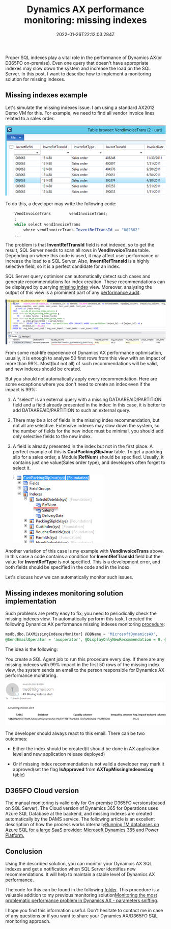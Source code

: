﻿---
title: "Dynamics AX performance monitoring: missing indexes"
date: "2022-01-26T22:12:03.284Z"
tags: ["Performance", "SQL", "Performance audit"]
path: "/performance-monitormisind"
featuredImage: "./logo.png"

excerpt: "The blog post describes a monitoring solution for SQL Server missing indexes."
---

Proper SQL indexes play a vital role in the performance of Dynamics AX(or D365FO on-premise). Even one query that doesn't have appropriate indexes may slow down the system and increase the load on the SQL Server. In this post, I want to describe how to implement a monitoring solution for missing indexes.

## Missing indexes example

Let's simulate the missing indexes issue. I am using a standard AX2012 Demo VM for this. For example, we need to find all vendor invoice lines related to a sales order.

![Table Browser VIT](TableBrowserVIT.png)

To do this, a developer may write the following code:

```csharp
    VendInvoiceTrans        vendInvoiceTrans;
    ;
    while select vendInvoiceTrans
        where vendInvoiceTrans.InventRefTransId == "002862"
    ...    
```

The problem is that **InventRefTransId** field is not indexed, so to get the result, SQL Server needs to scan all rows in **VendInvoiceTrans** table. Depending on where this code is used, it may affect user performance or increase the load to a SQL Server. Also, **InventRefTransId** is a highly selective field, so it is a perfect candidate for an index.

SQL Server query optimiser can automatically detect such cases and generate recommendations for index creation. These recommendations can be displayed by querying [missing index](https://github.com/TrudAX/TRUDScripts/blob/master/Performance/AX%20Technical%20Audit.md#missing-indexes) view. Moreover, analysing the output of this view is a prominent part of any [performance audit](https://denistrunin.com/performance-audit).

![Missing index recommendations](MissingIndRecommendation.png)

From some real-life experience of Dynamics AX performance optimisation, usually, it is enough to analyse 50 first rows from this view with an impact of more than 99%. Most(but not all) of such recommendations will be valid, and new indexes should be created.

But you should not automatically apply every recommendation. Here are some exceptions where you don't need to create an index even if the impact is 99%:

1. A "select" is an external query with a missing DATAAREAID/PARTITION field and a field already presented in the index: In this case, it is better to add DATAAREAID/PARTITION to such an external query.

2. There may be a lot of fields in the missing index recommendation, but not all are selective. Extensive indexes may slow down the system, so the number of fields for the new index must be minimal, you should add only selective fields to the new index.

3. A field is already presented in the index but not in the first place. A perfect example of this is **CustPackingSlipJour** table. To get a packing slip for a sales order, a Module(**RefNum**) should be specified. Usually, it contains just one value(Sales order type), and developers often forget to select it.

   ![Cust packing slip table](CustPackingJour.png)

Another variation of this case is my example with **VendInvoiceTrans** above. In this case a code contains a condition for **InventRefTransId** field but the value for **InventRefType** is not specified. This is a development error, and both fields should be specified in the code and in the index.

Let's discuss how we can automatically monitor such issues.

## Missing indexes monitoring solution implementation

Such problems are pretty easy to fix; you need to periodically check the missing indexes view. To automatically perform this task, I created the following Dynamics AX performance missing indexes  monitoring [procedure](https://github.com/TrudAX/TRUDScripts/blob/master/Performance/Jobs/SQLTopQueryMonitor/dbo.AXMissingIndexesMonitor.StoredProcedure.sql):

```sql
msdb.dbo.[AXMissingIndexesMonitor] @DBName = 'MicrosoftDynamicsAX',
@SendEmailOperator = 'axoperator', @DisplayOnlyNewRecommendation = 0, @Debug = 0
```

The idea is the following:

You create a SQL Agent job to run this procedure every day. If there are any missing indexes with 99% impact in the first 50 rows of the missing index view, the system sends an email to the person responsible for Dynamics AX performance monitoring.

![E-mail](Email.png)

The developer should always react to this email. There can be two outcomes:

- Either the index should be created(it should be done in AX application level and new application release deployed)

- Or if missing index recommendation is not valid a developer may mark it approved(set the flag **IsApproved** from **AXTopMissingIndexesLog** table)

## D365FO Cloud version

The manual monitoring is valid only for On-premise D365FO versions(based on SQL Server). The Cloud version of Dynamics 365 for Operations uses Azure SQL Database at the backend, and missing indexes are created automatically by the DAMS service. The following article is an excellent description of how the process works internally[Running 1M databases on Azure SQL for a large SaaS provider: Microsoft Dynamics 365 and Power Platform.](https://devblogs.microsoft.com/azure-sql/running-1m-databases-on-azure-sql-for-a-large-saas-provider-microsoft-dynamics-365-and-power-platform/)

## Conclusion

Using the described solution, you can monitor your Dynamics AX SQL indexes and get a notification when SQL Server identifies new recommendations. It will help to maintain a stable level of Dynamics AX performance.

The code for this can be found in the following [folder](https://github.com/TrudAX/TRUDScripts/tree/master/Performance/Jobs/SQLTopQueryMonitor). This procedure is a valuable addition to my previous monitoring solution[Monitoring the most problematic performance problem in Dynamics AX - parameters sniffing](https://denistrunin.com/performance-snifmonitor).

I hope you find this information useful. Don't hesitate to contact me in case of any questions or if you want to share your Dynamics AX/D365FO SQL monitoring approach.

